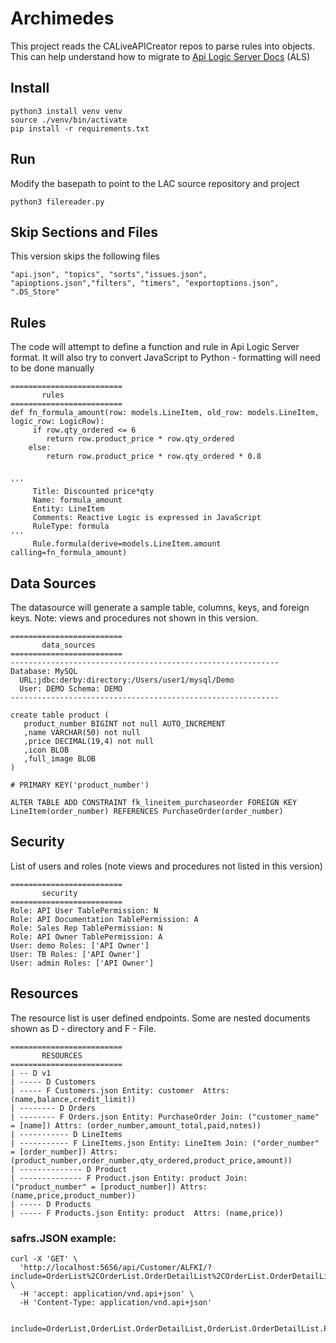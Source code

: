 # Archimedes

This project reads the CALiveAPICreator repos to parse rules into objects. This can help understand how to migrate to [Api Logic Server Docs](https://apilogicserver.github.io/Docs/) (ALS)

## Install
```
python3 install venv venv
source ./venv/bin/activate
pip install -r requirements.txt
```

## Run
Modify the basepath to point to the LAC source repository and project
```
python3 filereader.py
```

## Skip Sections and Files
This version skips the following files
```
"api.json", "topics", "sorts","issues.json", "apioptions.json","filters", "timers", "exportoptions.json", ".DS_Store"
```

## Rules
The code will attempt to define a function and rule in Api Logic Server format. It will also try to convert JavaScript to Python - formatting will need to be done manually
```
=========================
       rules 
=========================
def fn_formula_amount(row: models.LineItem, old_row: models.LineItem, logic_row: LogicRow):
     if row.qty_ordered <= 6
        return row.product_price * row.qty_ordered
    else:
        return row.product_price * row.qty_ordered * 0.8


'''
     Title: Discounted price*qty
     Name: formula_amount
     Entity: LineItem
     Comments: Reactive Logic is expressed in JavaScript
     RuleType: formula
'''
     Rule.formula(derive=models.LineItem.amount calling=fn_formula_amount)

```


## Data Sources
The datasource will generate a sample table, columns, keys, and foreign keys. Note: views and procedures not shown in this version.
```
=========================
       data_sources 
=========================
------------------------------------------------------------
Database: MySQL 
  URL:jdbc:derby:directory:/Users/user1/mysql/Demo 
  User: DEMO Schema: DEMO
------------------------------------------------------------

create table product (
   product_number BIGINT not null AUTO_INCREMENT
   ,name VARCHAR(50) not null 
   ,price DECIMAL(19,4) not null 
   ,icon BLOB  
   ,full_image BLOB  
)

# PRIMARY KEY('product_number')

ALTER TABLE ADD CONSTRAINT fk_lineitem_purchaseorder FOREIGN KEY LineItem(order_number) REFERENCES PurchaseOrder(order_number)

```

## Security
List of users and roles (note views and procedures not listed in this version)
```
=========================
       security 
=========================
Role: API User TablePermission: N
Role: API Documentation TablePermission: A
Role: Sales Rep TablePermission: N
Role: API Owner TablePermission: A
User: demo Roles: ['API Owner']
User: TB Roles: ['API Owner']
User: admin Roles: ['API Owner']
```

## Resources
The resource list is user defined endpoints.  Some are nested documents shown as D - directory and F - File. 
```
=========================
       RESOURCES 
=========================
| -- D v1
| ----- D Customers
| ----- F Customers.json Entity: customer  Attrs: (name,balance,credit_limit)) 
| -------- D Orders
| -------- F Orders.json Entity: PurchaseOrder Join: ("customer_name" = [name]) Attrs: (order_number,amount_total,paid,notes)) 
| ----------- D LineItems
| ----------- F LineItems.json Entity: LineItem Join: ("order_number" = [order_number]) Attrs: (product_number,order_number,qty_ordered,product_price,amount)) 
| -------------- D Product
| -------------- F Product.json Entity: product Join: ("product_number" = [product_number]) Attrs: (name,price,product_number)) 
| ----- D Products
| ----- F Products.json Entity: product  Attrs: (name,price)) 
```
### safrs.JSON example:
```
curl -X 'GET' \
  'http://localhost:5656/api/Customer/ALFKI/?include=OrderList%2COrderList.OrderDetailList%2COrderList.OrderDetailList.Product&fields%5BCustomer%5D=Id%2CCompanyName%2CContactName%2CContactTitle%2CAddress%2CCity%2CRegion%2CPostalCode%2CCountry%2CPhone%2CFax%2CBalance%2CCreditLimit%2COrderCount%2CUnpaidOrderCount%2CClient_id' \
  -H 'accept: application/vnd.api+json' \
  -H 'Content-Type: application/vnd.api+json'


include=OrderList,OrderList.OrderDetailList,OrderList.OrderDetailList.Product
```
